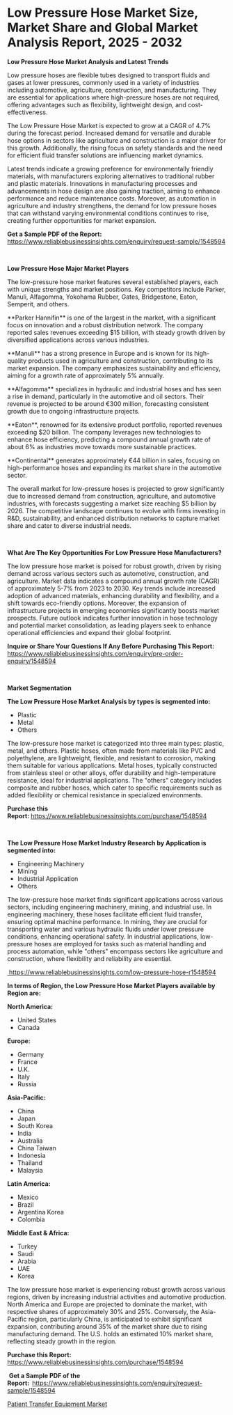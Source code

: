 <p><h1>Low Pressure Hose Market Size, Market Share and Global Market Analysis Report, 2025 - 2032</h1></p><p><strong>Low Pressure Hose Market Analysis and Latest Trends</strong></p>
<p><p>Low pressure hoses are flexible tubes designed to transport fluids and gases at lower pressures, commonly used in a variety of industries including automotive, agriculture, construction, and manufacturing. They are essential for applications where high-pressure hoses are not required, offering advantages such as flexibility, lightweight design, and cost-effectiveness. </p><p>The Low Pressure Hose Market is expected to grow at a CAGR of 4.7% during the forecast period. Increased demand for versatile and durable hose options in sectors like agriculture and construction is a major driver for this growth. Additionally, the rising focus on safety standards and the need for efficient fluid transfer solutions are influencing market dynamics. </p><p>Latest trends indicate a growing preference for environmentally friendly materials, with manufacturers exploring alternatives to traditional rubber and plastic materials. Innovations in manufacturing processes and advancements in hose design are also gaining traction, aiming to enhance performance and reduce maintenance costs. Moreover, as automation in agriculture and industry strengthens, the demand for low pressure hoses that can withstand varying environmental conditions continues to rise, creating further opportunities for market expansion.</p></p>
<p><strong>Get a Sample PDF of the Report:&nbsp;</strong> <a href="https://www.reliablebusinessinsights.com/enquiry/request-sample/1548594?utm_campaign=2330&utm_medium=2&utm_source=Github&utm_content=ia&utm_term=20022025&utm_id=low-pressure-hose">https://www.reliablebusinessinsights.com/enquiry/request-sample/1548594</a></p>
<p>&nbsp;</p>
<p><strong>Low Pressure Hose Major Market Players</strong></p>
<p><p>The low-pressure hose market features several established players, each with unique strengths and market positions. Key competitors include Parker, Manuli, Alfagomma, Yokohama Rubber, Gates, Bridgestone, Eaton, Semperit, and others.</p><p>**Parker Hannifin** is one of the largest in the market, with a significant focus on innovation and a robust distribution network. The company reported sales revenues exceeding $15 billion, with steady growth driven by diversified applications across various industries.</p><p>**Manuli** has a strong presence in Europe and is known for its high-quality products used in agriculture and construction, contributing to its market expansion. The company emphasizes sustainability and efficiency, aiming for a growth rate of approximately 5% annually.</p><p>**Alfagomma** specializes in hydraulic and industrial hoses and has seen a rise in demand, particularly in the automotive and oil sectors. Their revenue is projected to be around €300 million, forecasting consistent growth due to ongoing infrastructure projects.</p><p>**Eaton**, renowned for its extensive product portfolio, reported revenues exceeding $20 billion. The company leverages new technologies to enhance hose efficiency, predicting a compound annual growth rate of about 6% as industries move towards more sustainable practices.</p><p>**Continental** generates approximately €44 billion in sales, focusing on high-performance hoses and expanding its market share in the automotive sector. </p><p>The overall market for low-pressure hoses is projected to grow significantly due to increased demand from construction, agriculture, and automotive industries, with forecasts suggesting a market size reaching $5 billion by 2026. The competitive landscape continues to evolve with firms investing in R&D, sustainability, and enhanced distribution networks to capture market share and cater to diverse industrial needs.</p></p>
<p>&nbsp;</p>
<p><strong>What Are The Key Opportunities For Low Pressure Hose Manufacturers?</strong></p>
<p><p>The low pressure hose market is poised for robust growth, driven by rising demand across various sectors such as automotive, construction, and agriculture. Market data indicates a compound annual growth rate (CAGR) of approximately 5-7% from 2023 to 2030. Key trends include increased adoption of advanced materials, enhancing durability and flexibility, and a shift towards eco-friendly options. Moreover, the expansion of infrastructure projects in emerging economies significantly boosts market prospects. Future outlook indicates further innovation in hose technology and potential market consolidation, as leading players seek to enhance operational efficiencies and expand their global footprint.</p></p>
<p><strong>Inquire or Share Your Questions If Any Before Purchasing This Report:</strong> <a href="https://www.reliablebusinessinsights.com/enquiry/pre-order-enquiry/1548594?utm_campaign=2330&utm_medium=2&utm_source=Github&utm_content=ia&utm_term=20022025&utm_id=low-pressure-hose">https://www.reliablebusinessinsights.com/enquiry/pre-order-enquiry/1548594</a></p>
<p>&nbsp;</p>
<p><strong>Market Segmentation</strong></p>
<p><strong>The Low Pressure Hose Market Analysis by types is segmented into:</strong></p>
<p><ul><li>Plastic</li><li>Metal</li><li>Others</li></ul></p>
<p><p>The low-pressure hose market is categorized into three main types: plastic, metal, and others. Plastic hoses, often made from materials like PVC and polyethylene, are lightweight, flexible, and resistant to corrosion, making them suitable for various applications. Metal hoses, typically constructed from stainless steel or other alloys, offer durability and high-temperature resistance, ideal for industrial applications. The "others" category includes composite and rubber hoses, which cater to specific requirements such as added flexibility or chemical resistance in specialized environments.</p></p>
<p><strong>Purchase this Report:&nbsp;</strong><a href="https://www.reliablebusinessinsights.com/purchase/1548594?utm_campaign=2330&utm_medium=2&utm_source=Github&utm_content=ia&utm_term=20022025&utm_id=low-pressure-hose">https://www.reliablebusinessinsights.com/purchase/1548594</a></p>
<p>&nbsp;</p>
<p><strong>The Low Pressure Hose Market Industry Research by Application is segmented into:</strong></p>
<p><ul><li>Engineering Machinery</li><li>Mining</li><li>Industrial Application</li><li>Others</li></ul></p>
<p><p>The low-pressure hose market finds significant applications across various sectors, including engineering machinery, mining, and industrial use. In engineering machinery, these hoses facilitate efficient fluid transfer, ensuring optimal machine performance. In mining, they are crucial for transporting water and various hydraulic fluids under lower pressure conditions, enhancing operational safety. In industrial applications, low-pressure hoses are employed for tasks such as material handling and process automation, while "others" encompass sectors like agriculture and construction, where flexibility and reliability are essential.</p></p>
<p><a href="https://www.reliablebusinessinsights.com/low-pressure-hose-r1548594?utm_campaign=2330&utm_medium=2&utm_source=Github&utm_content=ia&utm_term=20022025&utm_id=low-pressure-hose">&nbsp;https://www.reliablebusinessinsights.com/low-pressure-hose-r1548594</a></p>
<p><strong>In terms of Region, the Low Pressure Hose Market Players available by Region are:</strong></p>
<p>
    <p> <strong> North America: </strong>
        <ul>
            <li>United States</li>
            <li>Canada</li>
        </ul>
        </p> 
    <p> <strong> Europe: </strong>
        <ul>
            <li>Germany</li>
            <li>France</li>
            <li>U.K.</li>
            <li>Italy</li>
            <li>Russia</li>
        </ul>
        </p> 
    <p> <strong> Asia-Pacific: </strong>
        <ul>
            <li>China</li>
            <li>Japan</li>
            <li>South Korea</li>
            <li>India</li>
            <li>Australia</li>
            <li>China Taiwan</li>
            <li>Indonesia</li>
            <li>Thailand</li>
            <li>Malaysia</li>
        </ul>
        </p> 
    <p> <strong> Latin America: </strong>
        <ul>
            <li>Mexico</li>
            <li>Brazil</li>
            <li>Argentina Korea</li>
            <li>Colombia</li>
        </ul>
        </p> 
    <p> <strong> Middle East & Africa: </strong>
        <ul>
            <li>Turkey</li>
            <li>Saudi</li>
            <li>Arabia</li>
            <li>UAE</li>
            <li>Korea</li>
        </ul>
    </p>
    </p>
<p><p>The low pressure hose market is experiencing robust growth across various regions, driven by increasing industrial activities and automotive production. North America and Europe are projected to dominate the market, with respective shares of approximately 30% and 25%. Conversely, the Asia-Pacific region, particularly China, is anticipated to exhibit significant expansion, contributing around 35% of the market share due to rising manufacturing demand. The U.S. holds an estimated 10% market share, reflecting steady growth in the region.</p></p>
<p><strong>Purchase this Report: </strong><a href="https://www.reliablebusinessinsights.com/purchase/1548594?utm_campaign=2330&utm_medium=2&utm_source=Github&utm_content=ia&utm_term=20022025&utm_id=low-pressure-hose">https://www.reliablebusinessinsights.com/purchase/1548594</a></p>
<p>&nbsp;<strong>Get a Sample PDF of the Report:&nbsp;&nbsp;</strong><a href="https://www.reliablebusinessinsights.com/enquiry/request-sample/1548594?utm_campaign=2330&utm_medium=2&utm_source=Github&utm_content=ia&utm_term=20022025&utm_id=low-pressure-hose">https://www.reliablebusinessinsights.com/enquiry/request-sample/1548594</a></p>
<p><strong></strong></p>
<p><p><a href="https://github.com/ulyssacrayne00231/Market-Research-Report-List-1/blob/main/patient-transfer-equipment-market.md?utm_campaign=2330&utm_medium=2&utm_source=Github&utm_content=ia&utm_term=20022025&utm_id=low-pressure-hose">Patient Transfer Equipment Market</a></p></p>